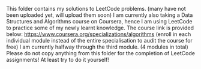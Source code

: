 This folder contains my solutions to LeetCode problems. (many have not been uploaded yet, will upload them soon)
I am currently also taking a Data Structures and Algorithms course on Coursera, hence I am using LeetCode to practice some of my newly learnt knowledge.
The course link is provided below: https://www.coursera.org/specializations/algorithms (enroll in each individual module instead of the entire specialisation to audit the course for free)
I am currently halfway through the third module. (4 modules in total)
Please do not copy anything from this folder for the completion of LeetCode assignments! At least try to do it yourself!
